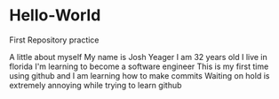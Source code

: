 # Hello-World
First Repository practice

A little about myself
My name is Josh Yeager
I am 32 years old
I live in florida
I'm learning to become a software engineer
This is my first time using github and I am learning how to make commits
Waiting on hold is extremely annoying while trying to learn github
